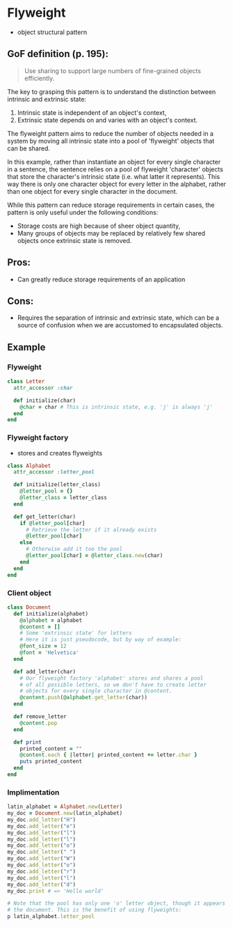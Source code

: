 # Flyweight

-   object structural pattern

## GoF definition (p. 195):

> Use sharing to support large numbers of fine-grained objects efficiently.

The key to grasping this pattern is to understand the distinction between intrinsic and extrinsic state:

1.  Intrinsic state is independent of an object's context,
1.  Extrinsic state depends on and varies with an object's context.

The flyweight pattern aims to reduce the number of objects needed in a system by moving all intrinsic state into a pool of 'flyweight' objects that can be shared.

In this example, rather than instantiate an object for every single character in a sentence, the sentence relies on a pool of flyweight 'character' objects that store the character's intrinsic state (i.e. what latter it represents). This way there is only one character object for every letter in the alphabet, rather than one object for every single character in the document.

While this pattern can reduce storage requirements in certain cases, the pattern is only useful under the following conditions:

-   Storage costs are high because of sheer object quantity,
-   Many groups of objects may be replaced by relatively few shared objects once extrinsic state is removed.

## Pros:

-   Can greatly reduce storage requirements of an application

## Cons:

-   Requires the separation of intrinsic and extrinsic state, which can be a source of confusion when we are accustomed to encapsulated objects.

## Example

### Flyweight

```ruby
class Letter
  attr_accessor :char

  def initialize(char)
    @char = char # This is intrinsic state, e.g. 'j' is always 'j'
  end
end
```

### Flyweight factory

-   stores and creates flyweights

```ruby
class Alphabet
  attr_accessor :letter_pool

  def initialize(letter_class)
    @letter_pool = {}
    @letter_class = letter_class
  end

  def get_letter(char)
    if @letter_pool[char]
      # Retrieve the letter if it already exists
      @letter_pool[char]
    else
      # Otherwise add it too the pool
      @letter_pool[char] = @letter_class.new(char)
    end
  end
end
```

### Client object

```ruby
class Document
  def initialize(alphabet)
    @alphabet = alphabet
    @content = []
    # Some 'extrinsic state' for letters
    # Here it is just pseudocode, but by way of example:
    @font_size = 12
    @font = 'Helvetica'
  end

  def add_letter(char)
    # Our flyweight factory 'alphabet' stores and shares a pool
    # of all possible letters, so we don't have to create letter
    # objects for every single character in @content.
    @content.push(@alphabet.get_letter(char))
  end

  def remove_letter
    @content.pop
  end

  def print
    printed_content = ""
    @content.each { |letter| printed_content += letter.char }
    puts printed_content
  end
end
```

### Implimentation

```ruby
latin_alphabet = Alphabet.new(Letter)
my_doc = Document.new(latin_alphabet)
my_doc.add_letter("H")
my_doc.add_letter("e")
my_doc.add_letter("l")
my_doc.add_letter("l")
my_doc.add_letter("o")
my_doc.add_letter(" ")
my_doc.add_letter("W")
my_doc.add_letter("o")
my_doc.add_letter("r")
my_doc.add_letter("l")
my_doc.add_letter("d")
my_doc.print # => 'Hello world'

# Note that the pool has only one 'o' letter object, though it appears twice in
# the document. This is the benefit of using flyweights:
p latin_alphabet.letter_pool
```
